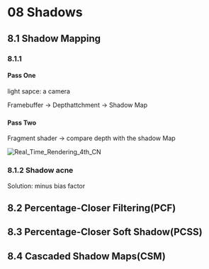 # 08 Shadows

## 8.1 Shadow Mapping
### 8.1.1 
#### Pass One
light sapce: a camera

Framebuffer → Depthattchment → Shadow Map

### 
#### Pass Two
Fragment shader → compare depth with the shadow Map

![Real_Time_Rendering_4th_CN](https://github.com/user-attachments/assets/88eb39af-c936-4aac-af7a-b06a4a90f2a4)


### 8.1.2 Shadow acne
Solution: minus bias factor 

## 8.2 Percentage-Closer Filtering(PCF)

## 8.3 Percentage-Closer Soft Shadow(PCSS)

## 8.4 Cascaded Shadow Maps(CSM)
